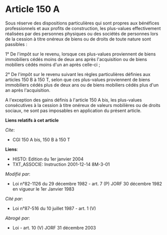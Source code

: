 # Article 150 A

Sous réserve des dispositions particulières qui sont propres aux bénéfices professionnels et aux profits de construction, les
plus-values effectivement réalisées par des personnes physiques ou des sociétés de personnes lors de la cession à titre
onéreux de biens ou de droits de toute nature sont passibles :

1° De l'impôt sur le revenu, lorsque ces plus-values proviennent de biens immobiliers cédés moins de deux ans après
l'acquisition ou de biens mobiliers cédés moins d'un an après celle-ci ;

2° De l'impôt sur le revenu suivant les règles particulières définies aux articles 150 B à 150 T, selon que ces plus-values
proviennent de biens immobiliers cédés plus de deux ans ou de biens mobiliers cédés plus d'un an après l'acquisition.

A l'exception des gains définis à l'article 150 A bis, les plus-values consécutives à la cession à titre onéreux de valeurs
mobilières ou de droits sociaux, ne sont pas imposables en application du présent article.

**Liens relatifs à cet article**

_Cite_:

  - CGI 150 A bis, 150 B à 150 T

**Liens**:

  - HISTO: Edition du 1er janvier 2004
  - TXT_ASSOCIE: Instruction 2001-12-14 8M-3-01

_Modifié par_:

  - Loi n°82-1126 du 29 décembre 1982 - art. 7 (P) JORF 30 décembre 1982 en vigueur le 1er Janvier 1983

_Cité par_:

  - Loi n°87-516 du 10 juillet 1987 - art. 1 (V)

_Abrogé par_:

  - Loi - art. 10 (V) JORF 31 décembre 2003
